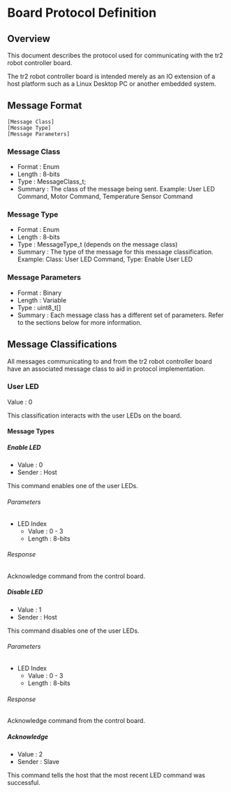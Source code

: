 # Board Protocol Definition

## Overview

This document describes the protocol used for communicating with the tr2 robot
controller board.

The tr2 robot controller board is intended merely as an IO extension of a host
platform such as a Linux Desktop PC or another embedded system.

## Message Format

    [Message Class]
    [Message Type]
    [Message Parameters]

### Message Class

* Format  : Enum
* Length  : 8-bits
* Type    : MessageClass_t;
* Summary : The class of the message being sent. Example: User LED Command,
            Motor Command, Temperature Sensor Command

### Message Type

* Format  : Enum
* Length  : 8-bits
* Type    : MessageType_t (depends on the message class)
* Summary : The type of the message for this message classification. Example:
            Class: User LED Command, Type: Enable User LED

### Message Parameters

* Format  : Binary
* Length  : Variable
* Type    : uint8_t[]
* Summary : Each message class has a different set of parameters. Refer to the
            sections below for more information.

## Message Classifications

All messages communicating to and from the tr2 robot controller board have an
associated message class to aid in protocol implementation.

### User LED

Value : 0

This classification interacts with the user LEDs on the board.

#### Message Types

##### Enable LED

* Value  : 0
* Sender : Host

This command enables one of the user LEDs.

###### Parameters

* LED Index
    * Value  : 0 - 3
    * Length : 8-bits

###### Response

Acknowledge command from the control board.

##### Disable LED

* Value  : 1
* Sender : Host

This command disables one of the user LEDs.

###### Parameters

* LED Index
    * Value  : 0 - 3
    * Length : 8-bits

###### Response

Acknowledge command from the control board.

##### Acknowledge

* Value  : 2
* Sender : Slave

This command tells the host that the most recent LED command was successful.

